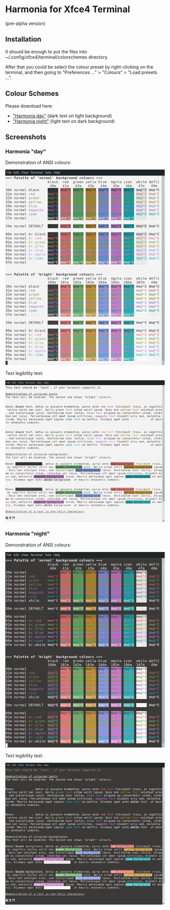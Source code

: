 # Harmonia for Xfce4 Terminal
(pre-alpha version)

## Installation

It should be enough to put the files into ~/.config/xfce4/terminal/colorschemes directory.

After that you could be select the colour preset by right-clicking on the terminal, and then going to
"Preferences ..." > "Colours" > "Load presets ...".

## Colour Schemes

Please download here:

* ["Harmonia day"](harmonia-day.theme) (dark text on light background)
* ["Harmonia night"](harmonia-night.theme) (light text on dark background)

## Screenshots

### Harmonia "day"

Demonstration of ANSI colours:

[![Harmonia "day", ANSI colours](ANSI-colours-Harmonia-day.png)](ANSI-colours-Harmonia-day.png)

Text legibility test:

[![Harmonia "day", ANSI colours](Text-legibility-Harmonia-day.png)](Text-legibility-Harmonia-day.png)

### Harmonia "night"

Demonstration of ANSI colours:

[![Harmonia "night", ANSI colours](ANSI-colours-Harmonia-night.png)](ANSI-colours-Harmonia-night.png)

Text legibility test:

[![Harmonia "night", ANSI colours](Text-legibility-Harmonia-night.png)](Text-legibility-Harmonia-night.png)